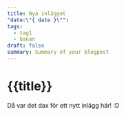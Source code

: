 ```yaml
---
title: Nya inlägget
"date:\"{ date }\"": 
tags:
  - tag1
  - banan
draft: false
summary: Summary of your blogpost
---
```


  

# {{title}}

Då var det dax för ett nytt inlägg här! :D 


